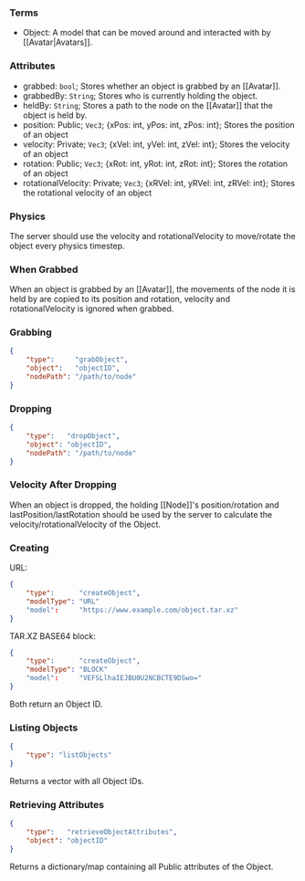 ### Terms
- Object: A model that can be moved around and interacted with by [[Avatar|Avatars]].

### Attributes
- grabbed: `bool`; Stores whether an object is grabbed by an [[Avatar]]. 
- grabbedBy: `String`; Stores who is currently holding the object.
- heldBy: `String`; Stores a path to the node on the [[Avatar]] that the object is held by.
- position: Public; `Vec3`; {xPos: int, yPos: int, zPos: int}; Stores the position of an object
- velocity: Private; `Vec3`; {xVel: int, yVel: int, zVel: int}; Stores the velocity of an object
- rotation: Public; `Vec3`; {xRot: int, yRot: int, zRot: int}; Stores the rotation of an object
- rotationalVelocity: Private; `Vec3`; {xRVel: int, yRVel: int, zRVel: int}; Stores the rotational velocity of an object

### Physics
The server should use the velocity and rotationalVelocity to move/rotate the object every physics timestep.

### When Grabbed
When an object is grabbed by an [[Avatar]], the movements of the node it is held by are copied to its position and rotation, velocity and rotationalVelocity is ignored when grabbed.

### Grabbing
```json
{
	"type":     "grabObject",
	"object":   "objectID",
	"nodePath": "/path/to/node"
}
```

### Dropping
```json
{
	"type":   "dropObject",
	"object": "objectID",
	"nodePath": "/path/to/node"
}
```

### Velocity After Dropping
When an object is dropped, the holding [[Node]]'s position/rotation and lastPosition/lastRotation should be used by the server to calculate the velocity/rotationalVelocity of the Object.

### Creating 
URL:
```json
{
	"type":      "createObject",
	"modelType": "URL"
	"model":     "https://www.example.com/object.tar.xz"
}
```
TAR.XZ BASE64 block:
```json
{
	"type":      "createObject",
	"modelType": "BLOCK"
	"model":     "VEFSLlhaIEJBU0U2NCBCTE9DSwo="
}
```

Both return an Object ID.

### Listing Objects
```json
{
	"type": "listObjects"
}
```
Returns a vector with all Object IDs.

### Retrieving Attributes
```json
{
	"type":   "retrieveObjectAttributes",
	"object": "objectID"
}
```
Returns a dictionary/map containing all Public attributes of the Object.